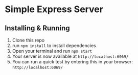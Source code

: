 # Simple Express Server

## Installing & Running
1)  Clone this repo
2) run `npm install` to install dependencies 
3) Open your terminal and run `npm start`
4) Your server is now available at `http://localhost:6069/`
4) You can run a quick test by entering this in your browser: `http://localhost:6069/`
